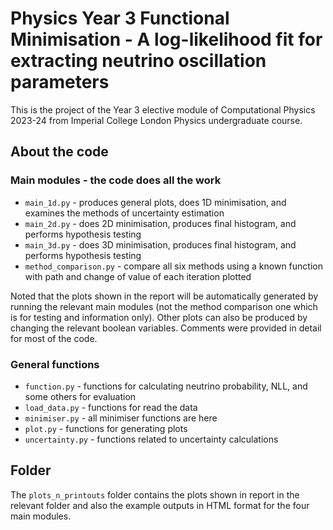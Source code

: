 # Physics Year 3 Functional Minimisation -  A log-likelihood fit for extracting neutrino oscillation parameters

This is the project of the Year 3 elective module of Computational Physics 2023-24 from Imperial College London Physics undergraduate course.


## About the code

### Main modules - the code does all the work

- `main_1d.py` - produces general plots, does 1D minimisation, and examines the methods of uncertainty estimation
- `main_2d.py` - does 2D minimisation, produces final histogram, and performs hypothesis testing
- `main_3d.py` - does 3D minimisation, produces final histogram, and performs hypothesis testing
- `method_comparison.py` - compare all six methods using a known function with path and change of value of each iteration plotted

Noted that the plots shown in the report will be automatically generated by running the relevant main modules (not the method comparison one which is for testing and information only). Other plots can also be produced by changing the relevant boolean variables. Comments were provided in detail for most of the code.

### General functions

- `function.py` - functions for calculating neutrino probability, NLL, and some others for evaluation
- `load_data.py` - functions for read the data
- `minimiser.py` - all minimiser functions are here
- `plot.py` - functions for generating plots
- `uncertainty.py` - functions related to uncertainty calculations

## Folder

The `plots_n_printouts` folder contains the plots shown in report in the relevant folder and also the example outputs in HTML format for the four main modules.

